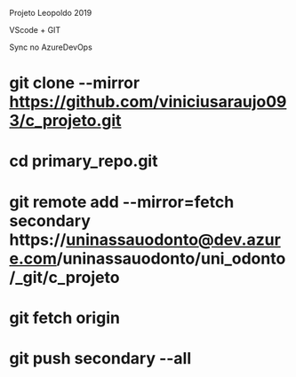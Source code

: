 Projeto Leopoldo 2019

VScode + GIT

Sync no AzureDevOps

# git clone --mirror https://github.com/viniciusaraujo093/c_projeto.git
# cd primary_repo.git
# git remote add --mirror=fetch secondary https://uninassauodonto@dev.azure.com/uninassauodonto/uni_odonto/_git/c_projeto
# git fetch origin
# git push secondary --all